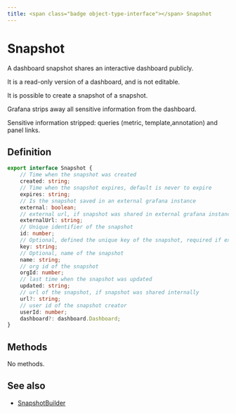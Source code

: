 ```yaml
---
title: <span class="badge object-type-interface"></span> Snapshot
---
```

# <span class="badge object-type-interface"></span> Snapshot

A dashboard snapshot shares an interactive dashboard publicly.

It is a read-only version of a dashboard, and is not editable.

It is possible to create a snapshot of a snapshot.

Grafana strips away all sensitive information from the dashboard.

Sensitive information stripped: queries (metric, template,annotation) and panel links.

## Definition

```typescript
export interface Snapshot {
	// Time when the snapshot was created
	created: string;
	// Time when the snapshot expires, default is never to expire
	expires: string;
	// Is the snapshot saved in an external grafana instance
	external: boolean;
	// external url, if snapshot was shared in external grafana instance
	externalUrl: string;
	// Unique identifier of the snapshot
	id: number;
	// Optional, defined the unique key of the snapshot, required if external is true
	key: string;
	// Optional, name of the snapshot
	name: string;
	// org id of the snapshot
	orgId: number;
	// last time when the snapshot was updated
	updated: string;
	// url of the snapshot, if snapshot was shared internally
	url?: string;
	// user id of the snapshot creator
	userId: number;
	dashboard?: dashboard.Dashboard;
}

```
## Methods

No methods.
## See also

 * <span class="badge builder"></span> [SnapshotBuilder](./builder-SnapshotBuilder.md)
